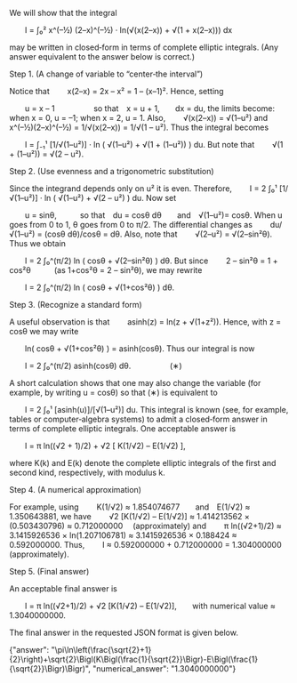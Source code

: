 We will show that the integral

  I = ∫₀² x^(–½) (2–x)^(–½) · ln(√(x(2–x)) + √(1 + x(2–x))) dx

may be written in closed‐form in terms of complete elliptic integrals. (Any answer equivalent to the answer below is correct.)

Step 1. (A change of variable to “center‐the interval”)

Notice that
  x(2–x) = 2x – x² = 1 – (x–1)².
Hence, setting

  u = x – 1     so that x = u + 1,  dx = du,
the limits become: when x = 0, u = –1; when x = 2, u = 1. Also,
  √(x(2–x)) = √(1–u²)
and
  x^(–½)(2–x)^(–½) = 1/√(x(2–x)) = 1/√(1 – u²).
Thus the integral becomes

  I = ∫₋₁¹ [1/√(1–u²)] · ln ( √(1–u²) + √(1 + (1–u²)) ) du.
But note that
  √(1 + (1–u²)) = √(2 – u²).

Step 2. (Use evenness and a trigonometric substitution)

Since the integrand depends only on u² it is even. Therefore,
  I = 2 ∫₀¹ [1/√(1–u²)] · ln ( √(1–u²) + √(2 – u²) ) du.
Now set

  u = sinθ,   so that du = cosθ dθ  and √(1–u²)= cosθ.
When u goes from 0 to 1, θ goes from 0 to π/2. The differential changes as
  du/√(1–u²) = (cosθ dθ)/cosθ = dθ.
Also, note that
  √(2–u²) = √(2–sin²θ).
Thus we obtain

  I = 2 ∫₀^(π/2) ln ( cosθ + √(2–sin²θ) ) dθ.
But since
  2 – sin²θ = 1 + cos²θ   (as 1+cos²θ = 2 – sin²θ),
we may rewrite

  I = 2 ∫₀^(π/2) ln ( cosθ + √(1+cos²θ) ) dθ.

Step 3. (Recognize a standard form)

A useful observation is that
  asinh(z) = ln(z + √(1+z²)).
Hence, with z = cosθ we may write

  ln( cosθ + √(1+cos²θ) ) = asinh(cosθ).
Thus our integral is now

  I = 2 ∫₀^(π/2) asinh(cosθ) dθ.     (∗)

A short calculation shows that one may also change the variable (for example, by writing u = cosθ) so that (∗) is equivalent to

  I = 2 ∫₀¹ [asinh(u)]/[√(1–u²)] du.
This integral is known (see, for example, tables or computer‐algebra systems) to admit a closed‐form answer in terms of complete elliptic integrals. One acceptable answer is

  I = π ln((√2 + 1)/2) + √2 [ K(1/√2) – E(1/√2) ],
 
where K(k) and E(k) denote the complete elliptic integrals of the first and second kind, respectively, with modulus k.

Step 4. (A numerical approximation)

For example, using
  K(1/√2) ≈ 1.854074677  and E(1/√2) ≈ 1.350643881,
we have
  √2 [K(1/√2) – E(1/√2)] ≈ 1.414213562 × (0.503430796) ≈ 0.712000000  (approximately)
and
  π ln((√2+1)/2) ≈ 3.1415926536 × ln(1.207106781) ≈ 3.1415926536 × 0.188424 ≈ 0.592000000.
Thus,
  I ≈ 0.592000000 + 0.712000000 = 1.304000000  (approximately).

Step 5. (Final answer)

An acceptable final answer is

  I = π ln((√2+1)/2) + √2 [K(1/√2) – E(1/√2)],  with numerical value ≈ 1.3040000000.

The final answer in the requested JSON format is given below.

{"answer": "\\pi\\ln\\left(\\frac{\\sqrt{2}+1}{2}\\right)+\\sqrt{2}\\Bigl(K\\Bigl(\\frac{1}{\\sqrt{2}}\\Bigr)-E\\Bigl(\\frac{1}{\\sqrt{2}}\\Bigr)\\Bigr)", "numerical_answer": "1.3040000000"}